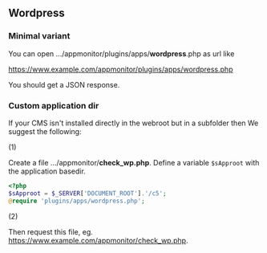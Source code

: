 ## Wordpress

### Minimal variant

You can open .../appmonitor/plugins/apps/**wordpress**.php as url like

<https://www.example.com/appmonitor/plugins/apps/wordpress.php>

You should get a JSON response.

### Custom application dir

If your CMS isn't installed directly in the webroot but in a subfolder then We suggest the following:

(1)

Create a file .../appmonitor/**check_wp.php**.
Define a variable `$sApproot` with the application basedir.

```php
<?php
$sApproot = $_SERVER['DOCUMENT_ROOT'].'/c5'; 
@require 'plugins/apps/wordpress.php';
```

(2)

Then request this file, eg. <https://www.example.com/appmonitor/check_wp.php>.
